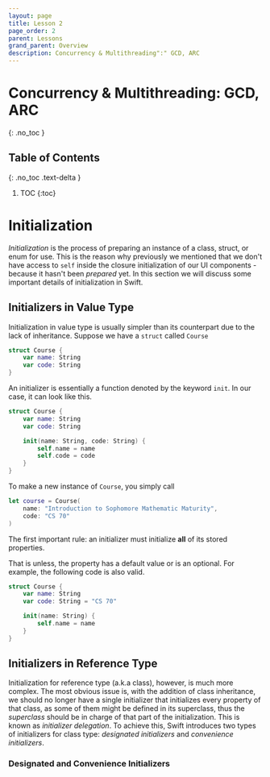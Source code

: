 ```yaml
---
layout: page
title: Lesson 2
page_order: 2
parent: Lessons
grand_parent: Overview
description: Concurrency & Multithreading":" GCD, ARC 
---
```


# Concurrency & Multithreading: GCD, ARC 
{: .no_toc }

## Table of Contents
{: .no_toc .text-delta }

1. TOC
{:toc}

# Initialization

*Initialization* is the process of preparing an instance of a class, struct, or enum for use. This is the reason why previously we mentioned that we don't have access to `self` inside the closure initialization of our UI components - because it hasn't been *prepared* yet. In this section we will discuss some important details of initialization in Swift.

## Initializers in Value Type

Initialization in value type is usually simpler than its counterpart due to the lack of inheritance. Suppose we have a `struct` called `Course`
```swift
struct Course {
    var name: String
    var code: String
}
```
An initializer is essentially a function denoted by the keyword `init`. In our case, it can look like this.
```swift
struct Course {
    var name: String
    var code: String

    init(name: String, code: String) {
        self.name = name
        self.code = code
    }
}
```

To make a new instance of `Course`, you simply call

```swift
let course = Course(
    name: "Introduction to Sophomore Mathematic Maturity",
    code: "CS 70"
)
```

The first important rule: an initializer must initialize **all** of its stored properties.

That is unless, the property has a default value or is an optional. For example, the following code is also valid.
```swift
struct Course {
    var name: String
    var code: String = "CS 70"

    init(name: String) {
        self.name = name
    }
}
```

## Initializers in Reference Type

Initialization for reference type (a.k.a class), however, is much more complex. The most obvious issue is, with the addition of class inheritance, we should no longer have a single initializer that initializes every property of that class, as some of them might be defined in its superclass, thus the *superclass* should be in charge of that part of the initialization. This is known as *initializer delegation*. To achieve this, Swift introduces two types of initializers for class type: *designated initializers* and *convenience initializers*.

### Designated and Convenience Initializers